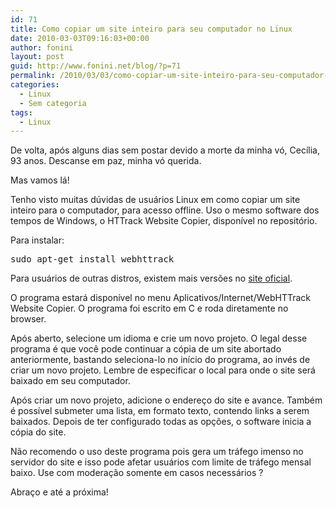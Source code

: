 ```yaml
---
id: 71
title: Como copiar um site inteiro para seu computador no Linux
date: 2010-03-03T09:16:03+00:00
author: fonini
layout: post
guid: http://www.fonini.net/blog/?p=71
permalink: /2010/03/03/como-copiar-um-site-inteiro-para-seu-computador-no-linux/
categories:
  - Linux
  - Sem categoria
tags:
  - Linux
---
```

De volta, após alguns dias sem postar devido a morte da minha vó, Cecília, 93 anos. Descanse em paz, minha vó querida.

Mas vamos lá!

Tenho visto muitas dúvidas de usuários Linux em como copiar um site inteiro para o computador, para acesso offline. Uso o mesmo software dos tempos de Windows, o HTTrack Website Copier, disponível no repositório.

Para instalar:</p> 

<pre id="terminal" user="fonini" computer="valhalla">sudo apt-get install webhttrack</pre></p> 

Para usuários de outras distros, existem mais versões no <a href="http://www.httrack.com/page/2/en/index.html" rel="externo">site oficial</a>.

O programa estará disponível no menu Aplicativos/Internet/WebHTTrack Website Copier. O programa foi escrito em C e roda diretamente no browser.

Após aberto, selecione um idioma e crie um novo projeto. O legal desse programa é que você pode continuar a cópia de um site abortado anteriormente, bastando seleciona-lo no início do programa, ao invés de criar um novo projeto. Lembre de especificar o local para onde o site será baixado em seu computador.

Após criar um novo projeto, adicione o endereço do site e avance. Também é possível submeter uma lista, em formato texto, contendo links a serem baixados. Depois de ter configurado todas as opções, o software inicia a cópia do site.

Não recomendo o uso deste programa pois gera um tráfego imenso no servidor do site e isso pode afetar usuários com limite de tráfego mensal baixo. Use com moderação somente em casos necessários ?

Abraço e até a próxima!</p>